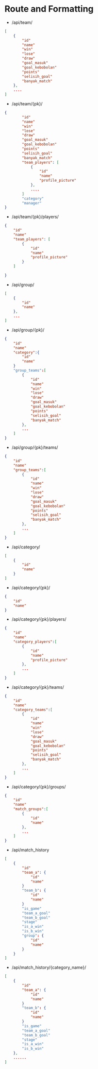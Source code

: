 # Route and Formatting
- /api/team/
```JSON
[
	{
		"id"
		"name"
		"win"
		"lose"
		"draw"
		"goal_masuk"
        "goal_kebobolan"
        "points"
        "selisih_goal"
        "banyak_match"
	},
	....
]
```
- /api/team/{pk}/
```JSON
{
		"id"
		"name"
		"win"
		"lose"
		"draw"
		"goal_masuk"
        "goal_kebobolan"
        "points"
        "selisih_goal"
        "banyak_match"
		"team_players": [
			{
				"id"
				"name"
				"profile_picture"
			},
			....
		]
        "category"
        "manager"
}
```
- /api/team/{pk}/players/
```JSON
{
	"id"
	"name"
	"team_players": [
		{
			"id"
			"name"
			"profile_picture"
		}
	]
	
}
```
- /api/group/
```JSON
[
	{
		"id"
		"name"
	},
	...
]
```
- /api/group/{pk}/
```JSON
{
	"id"
	"name"
	"category":{
		"id"
		"name"
	}
	"group_teams":[
		{
			"id"
			"name"
			"win"
			"lose"
			"draw"
            "goal_masuk"
            "goal_kebobolan"
            "points"
            "selisih_goal"
            "banyak_match"
		},
		...
	]
}
```
- /api/group/{pk}/teams/
```JSON
{
	"id"
	"name"
	"group_teams":[
		{
			"id"
			"name"
			"win"
			"lose"
			"draw"
            "goal_masuk"
            "goal_kebobolan"
            "points"
            "selisih_goal"
            "banyak_match"
		},
		...
	]
}
```
- /api/category/
```JSON
[
	{
		"id"
		"name"
	}
]
```
- /api/category/{pk}/
```JSON
{
	"id"
	"name"
}
```
- /api/category/{pk}/players/
```JSON
{
	"id"
	"name"
	"category_players":[
		{
			"id"
			"name"
			"profile_picture"
		},
		...
	]
}
```
- /api/category/{pk}/teams/
```JSON
{
	"id"
	"name"
	"category_teams":[
		{
			"id"
			"name"
			"win"
			"lose"
			"draw"
            "goal_masuk"
            "goal_kebobolan"
            "points"
            "selisih_goal"
            "banyak_match"
		},
		...
	]
}
```
- /api/category/{pk}/groups/
```JSON
{
	"id"
	"name"
	"match_groups":[
		{
			"id"
			"name"
		},
		...
	]
}
```

- /api/match_history
```json
[
    {
        "id"
        "team_a": {
            "id"
            "name"
        }
        "team_b": {
            "id"
            "name"
        }
        "is_game"
        "team_a_goal"
        "team_b_goal"
        "stage"
        "is_a_win"
        "is_b_win"
        "group": {
            "id"
            "name"
        }
    }
]
```
- /api/match_history/{category_name}/
```json
[
    {
        "id"
        "team_a": {
            "id"
            "name"
        }
        "team_b": {
            "id"
            "name"
        }
        "is_game"
        "team_a_goal"
        "team_b_goal"
        "stage"
        "is_a_win"
        "is_b_win"
    },
    ......
]
```